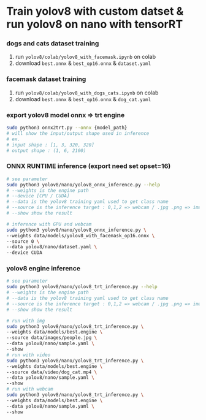 # Train yolov8 with custom datset & run yolov8 on nano with tensorRT

### dogs and cats dataset training
1. run ``` yolov8/colab/yolov8_with_facemask.ipynb ``` on colab 
2. download ```best.onnx``` & ```best_op16.onnx``` & ```dataset.yaml```
### facemask dataset training
1. run ``` yolov8/colab/yolov8_with_dogs_cats.ipynb ``` on colab 
2. download ```best.onnx``` & ```best_op16.onnx``` & ```dog_cat.yaml```

### export yolov8 model onnx => trt engine
```bash
sudo python3 onnx2trt.py --onnx {model_path}
# will show the input/output shape used in inference
# ex.
# input shape : [1, 3, 320, 320]
# output shape : (1, 6, 2100)
```

### ONNX RUNTIME inference (export need set opset=16)
```bash
# see parameter
sudo python3 yolov8/nano/yolov8_onnx_inference.py --help 
# --weights is the engine path
# --device [CPU / CUDA]
# --data is the yolov8 training yaml used to get class name
# --source is the inference target : 0,1,2 => webcam / .jpg .png => image / .mp4 => video
# --show show the result

# inference with GPU and webcam
sudo python3 yolov8/nano/yolov8_onnx_inference.py \
--weights data/models/yolov8_with_facemask_op16.onnx \
--source 0 \
--data yolov8/nano/dataset.yaml \
--device CUDA
```
### yolov8 engine inference
```bash
# see parameter
sudo python3 yolov8/nano/yolov8_trt_inference.py --help 
# --weights is the engine path
# --data is the yolov8 training yaml used to get class name
# --source is the inference target : 0,1,2 => webcam / .jpg .png => image / .mp4 => video
# --show show the result

# run with img
sudo python3 yolov8/nano/yolov8_trt_inference.py \
--weights data/models/best.engine \
--source data/images/people.jpg \
--data yolov8/nano/sample.yaml \
--show
# run with video
sudo python3 yolov8/nano/yolov8_trt_inference.py \
--weights data/models/best.engine \
--source data/video/dog_cat.mp4 \
--data yolov8/nano/sample.yaml \
--show
# run with webcam
sudo python3 yolov8/nano/yolov8_trt_inference.py \
--weights data/models/best.engine \
--data yolov8/nano/sample.yaml \
--show
```
